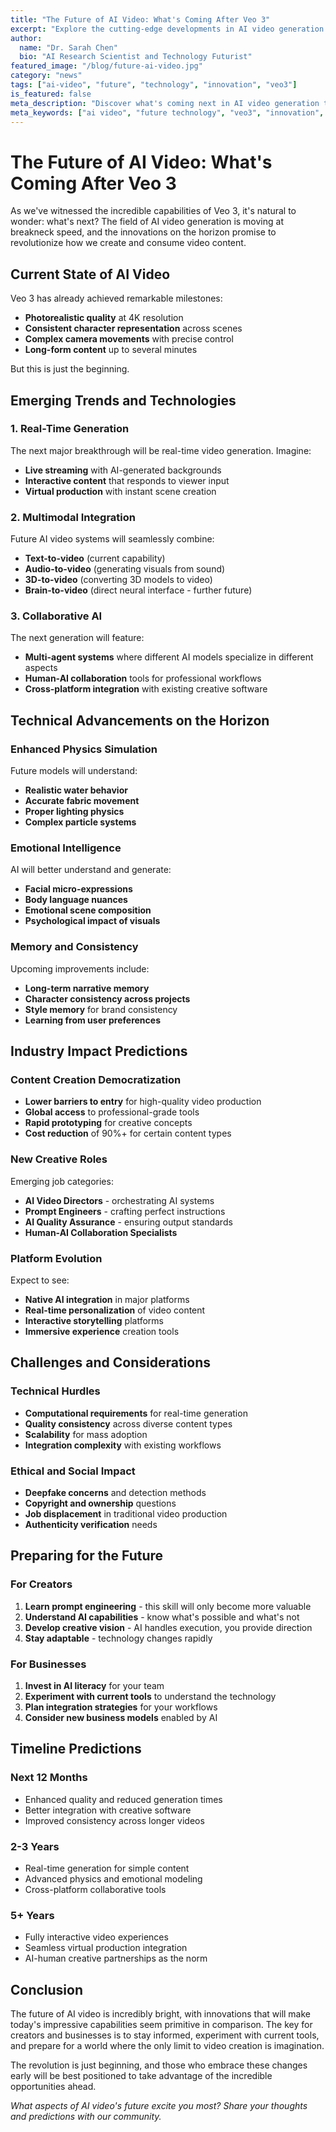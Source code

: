 ```yaml
---
title: "The Future of AI Video: What's Coming After Veo 3"
excerpt: "Explore the cutting-edge developments in AI video generation and what creators can expect in the next wave of technology."
author: 
  name: "Dr. Sarah Chen"
  bio: "AI Research Scientist and Technology Futurist"
featured_image: "/blog/future-ai-video.jpg"
category: "news"
tags: ["ai-video", "future", "technology", "innovation", "veo3"]
is_featured: false
meta_description: "Discover what's coming next in AI video generation technology and how it will transform content creation."
meta_keywords: ["ai video", "future technology", "veo3", "innovation", "content creation"]
---
```


# The Future of AI Video: What's Coming After Veo 3

As we've witnessed the incredible capabilities of Veo 3, it's natural to wonder: what's next? The field of AI video generation is moving at breakneck speed, and the innovations on the horizon promise to revolutionize how we create and consume video content.

## Current State of AI Video

Veo 3 has already achieved remarkable milestones:
- **Photorealistic quality** at 4K resolution
- **Consistent character representation** across scenes
- **Complex camera movements** with precise control
- **Long-form content** up to several minutes

But this is just the beginning.

## Emerging Trends and Technologies

### 1. Real-Time Generation

The next major breakthrough will be real-time video generation. Imagine:
- **Live streaming** with AI-generated backgrounds
- **Interactive content** that responds to viewer input
- **Virtual production** with instant scene creation

### 2. Multimodal Integration

Future AI video systems will seamlessly combine:
- **Text-to-video** (current capability)
- **Audio-to-video** (generating visuals from sound)
- **3D-to-video** (converting 3D models to video)
- **Brain-to-video** (direct neural interface - further future)

### 3. Collaborative AI

The next generation will feature:
- **Multi-agent systems** where different AI models specialize in different aspects
- **Human-AI collaboration** tools for professional workflows
- **Cross-platform integration** with existing creative software

## Technical Advancements on the Horizon

### Enhanced Physics Simulation

Future models will understand:
- **Realistic water behavior**
- **Accurate fabric movement**
- **Proper lighting physics**
- **Complex particle systems**

### Emotional Intelligence

AI will better understand and generate:
- **Facial micro-expressions**
- **Body language nuances**
- **Emotional scene composition**
- **Psychological impact of visuals**

### Memory and Consistency

Upcoming improvements include:
- **Long-term narrative memory**
- **Character consistency across projects**
- **Style memory** for brand consistency
- **Learning from user preferences**

## Industry Impact Predictions

### Content Creation Democratization

- **Lower barriers to entry** for high-quality video production
- **Global access** to professional-grade tools
- **Rapid prototyping** for creative concepts
- **Cost reduction** of 90%+ for certain content types

### New Creative Roles

Emerging job categories:
- **AI Video Directors** - orchestrating AI systems
- **Prompt Engineers** - crafting perfect instructions
- **AI Quality Assurance** - ensuring output standards
- **Human-AI Collaboration Specialists**

### Platform Evolution

Expect to see:
- **Native AI integration** in major platforms
- **Real-time personalization** of video content
- **Interactive storytelling** platforms
- **Immersive experience** creation tools

## Challenges and Considerations

### Technical Hurdles

- **Computational requirements** for real-time generation
- **Quality consistency** across diverse content types
- **Scalability** for mass adoption
- **Integration complexity** with existing workflows

### Ethical and Social Impact

- **Deepfake concerns** and detection methods
- **Copyright and ownership** questions
- **Job displacement** in traditional video production
- **Authenticity verification** needs

## Preparing for the Future

### For Creators

1. **Learn prompt engineering** - this skill will only become more valuable
2. **Understand AI capabilities** - know what's possible and what's not
3. **Develop creative vision** - AI handles execution, you provide direction
4. **Stay adaptable** - technology changes rapidly

### For Businesses

1. **Invest in AI literacy** for your team
2. **Experiment with current tools** to understand the technology
3. **Plan integration strategies** for your workflows
4. **Consider new business models** enabled by AI

## Timeline Predictions

### Next 12 Months
- Enhanced quality and reduced generation times
- Better integration with creative software
- Improved consistency across longer videos

### 2-3 Years
- Real-time generation for simple content
- Advanced physics and emotional modeling
- Cross-platform collaborative tools

### 5+ Years
- Fully interactive video experiences
- Seamless virtual production integration
- AI-human creative partnerships as the norm

## Conclusion

The future of AI video is incredibly bright, with innovations that will make today's impressive capabilities seem primitive in comparison. The key for creators and businesses is to stay informed, experiment with current tools, and prepare for a world where the only limit to video creation is imagination.

The revolution is just beginning, and those who embrace these changes early will be best positioned to take advantage of the incredible opportunities ahead.

*What aspects of AI video's future excite you most? Share your thoughts and predictions with our community.* 
